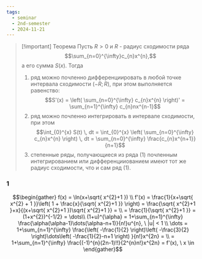 ```yaml
---
tags:
  - seminar
  - 2nd-semester
  - 2024-11-21
---
```


> [!important] Теорема
> Пусть $R > 0$ и $R$ - радиус сходимости ряда
> $$\sum_{n=0}^{\infty}c_{n}x^{n},$$
> а его сумма $S(x)$. Тогда
> 1. ряд можно почленно дифференциировать в любой точке интервала сходимости $(-R; R)$, при этом выполняется равенство:
> $$S'(x) = \left( \sum_{n=0}^{\infty} c_{n}x^{n} \right)' = \sum_{n=1}^{\infty} c_{n}nx^{n-1}$$
> 2. ряд можно почленно интегрировать в интервале сходимости, при этом
> $$\int_{0}^{x} S(t) \, dt = \int_{0}^{x} \left( \sum_{n=0}^{\infty} c_{n}x^{n} \right) \, dt = \sum_{n=0}^{\infty} \frac{c_{n}x^{n+1}}{n+1}$$
> 3. степенные ряды, получающиеся из ряда (1) почленным интегрированием или дифференцииованием имеют тот же радиус сходимости, что и сам ряд (1).

### 1

$$\begin{gather}
f(x) = \ln(x+\sqrt{ x^{2}+1 }) \\
f'(x) = \frac{1}{x+\sqrt{ x^{2} + 1 }}\left( 1 + \frac{x}{\sqrt{ x^{2}+1 }} \right) = \frac{\sqrt{ x^{2}+1 }+x}{(x+\sqrt{ x^{2}+1 })\sqrt{ x^{2}+1 }} = \\
= \frac{1}{\sqrt{ x^{2}+1 }} = (1+x^{2})^{-1/2} = \dots\\
(1+u)^{\alpha} = 1+\sum_{n=1}^{\infty} \frac{\alpha(\alpha-1)\dots(\alpha-n+1)}{n!}u^{n}, \ |u| < 1 \\
\dots = 1+\sum_{n=1}^{\infty} \frac{\left( -\frac{1}{2} \right)\left( -\frac{3}{2} \right)\dots\left( -\frac{1}{2}-n+1 \right) }{n!}x^{2n} = \\
= 1+\sum_{n=1}^{\infty} \frac{(-1)^{n}(2n-1)!!}{2^{n}n!}x^{2n} = f'(x), \ x \in
\end{gather}$$